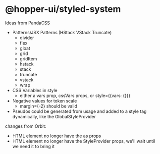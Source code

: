 # @hopper-ui/styled-system

Ideas from PandaCSS
- Patterns/JSX Patterns (HStack VStack Truncate)
    - divider
    - flex
    - gloat
    - grid
    - gridItem
    - hstack
    - stack
    - truncate
    - vstack
    - wrap
- CSS Variables in style
    - either a vars prop, cssVars props, or style={{vars: {}}}
- Negative values for token scale
    -   margin={-2} should be valid
- Pseudos could be generated from usage and added to a style tag dynamically, like the GlobalStyleProvider



changes from Orbit:
- HTML element no longer have the as props
- HTML element no longer have the StyleProvider props, we'll wait until we need it to bring it

